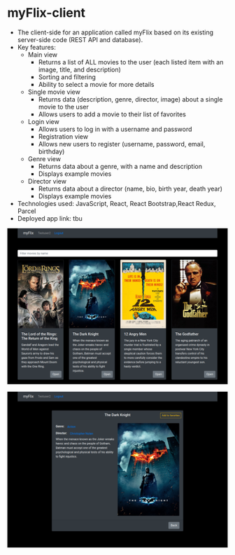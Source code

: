 # myFlix-client

- The client-side for an application called myFlix based on its existing server-side code (REST API and database).
- Key features:
  - Main view
    - Returns a list of ALL movies to the user (each listed item with an image, title, and description)
    - Sorting and filtering
    - Ability to select a movie for more details
  - Single movie view
    - Returns data (description, genre, director, image) about a single movie to the user
    - Allows users to add a movie to their list of favorites
  - Login view
    - Allows users to log in with a username and password
    - Registration view
    - Allows new users to register (username, password, email, birthday)
  - Genre view
    - Returns data about a genre, with a name and description
    - Displays example movies
  - Director view
    - Returns data about a director (name, bio, birth year, death year)
    - Displays example movies
- Technologies used: JavaScript, React, React Bootstrap,React Redux, Parcel
- Deployed app link: tbu

![Screenshot main view](/img/screenshot1.png?raw=true)

![Screenshot movie view](/img/screenshot2.png?raw=true)
